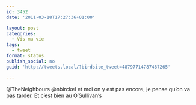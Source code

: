 ```yaml
---
id: 3452
date: '2011-03-18T17:27:36+01:00'

layout: post
categories:
  - Vis ma vie
tags:
  - tweet
format: status
publish_social: no
guid: 'http://tweets.local/?birdsite_tweet=48797714787467265'

---
```


@TheNeighbours @nbirckel et moi on y est pas encore, je pense qu’on va pas tarder. Et c’est bien au O’Sullivan’s